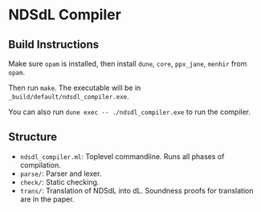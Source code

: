 # NDSdL Compiler

## Build Instructions

Make sure `opam` is installed, then install `dune`, `core`, `ppx_jane`,
`menhir` from `opam`.

Then run `make`. The executable will be in `_build/default/ndsdl_compiler.exe`.

You can also run `dune exec -- ./ndsdl_compiler.exe` to run the compiler.

## Structure
  - `ndsdl_compiler.ml`: Toplevel commandline. Runs all phases of compilation.
  - `parse/`: Parser and lexer.
  - `check/`: Static checking.
  - `trans/`: Translation of NDSdL into dL. Soundness proofs for translation
    are in the paper.
